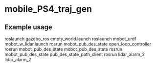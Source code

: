 # mobile_PS4_traj_gen

## Example usage

roslaunch gazebo_ros empty_world.launch
roslaunch mobot_urdf mobot_w_lidar.launch
rosrun mobot_pub_des_state open_loop_controller
rosrun mobot_pub_des_state mobot_pub_des_state
rosrun mobot_pub_des_state pub_des_state_path_client
rosrun lidar_alarm_2 lidar_alarm_2
